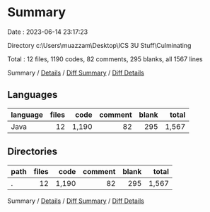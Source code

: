 # Summary

Date : 2023-06-14 23:17:23

Directory c:\\Users\\muazzam\\Desktop\\ICS 3U Stuff\\Culminating

Total : 12 files,  1190 codes, 82 comments, 295 blanks, all 1567 lines

Summary / [Details](details.md) / [Diff Summary](diff.md) / [Diff Details](diff-details.md)

## Languages
| language | files | code | comment | blank | total |
| :--- | ---: | ---: | ---: | ---: | ---: |
| Java | 12 | 1,190 | 82 | 295 | 1,567 |

## Directories
| path | files | code | comment | blank | total |
| :--- | ---: | ---: | ---: | ---: | ---: |
| . | 12 | 1,190 | 82 | 295 | 1,567 |

Summary / [Details](details.md) / [Diff Summary](diff.md) / [Diff Details](diff-details.md)